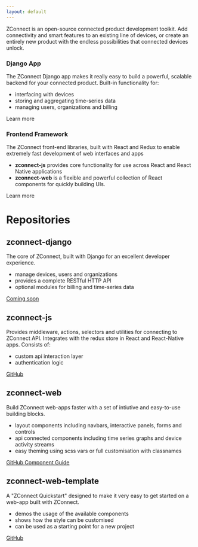 ```yaml
---
layout: default
---
```


ZConnect is an open-source connected product development toolkit. Add
connectivity and smart features to an existing line of devices, or  create an
entirely new product with the endless possibilities that connected devices
unlock.

<div class="row-of-boxes">
<div class="box"><div markdown="1">

### Django App

The ZConnect Django app makes it really easy to build a powerful, scalable
backend for your connected product. Built-in functionality for:

- interfacing with devices
- storing and aggregating time-series data
- managing users, organizations and billing

</div>
<a class="btn">Learn more</a>
</div>
<div class="box"><div markdown="1">

### Frontend Framework

The ZConnect front-end libraries, built with React and Redux to enable extremely fast
development of web interfaces and apps

- **zconnect-js** provides core functionality for use across React and React Native applications
- **zconnect-web** is a flexible and powerful collection of React components for quickly building UIs.

</div>
<a class="btn">Learn more</a>
</div>
</div>


# Repositories

## zconnect-django

The core of ZConnect, built with Django for an excellent developer experience.

- manage devices, users and organizations
- provides a complete RESTful HTTP API
- optional modules for billing and time-series data

<a class="btn" href="#" disabled>
  Coming soon
</a>

## zconnect-js

Provides middleware, actions, selectors and utilities for connecting to ZConnect API. Integrates with the redux store in React and React-Native apps. Consists of:

- custom api interaction layer
- authentication logic

<a class="btn" href="https://github.com/zconnect-iot/zconnect-js">
  GitHub
</a>

## zconnect-web

Build ZConnect web-apps faster with a set of intiutive and easy-to-use building
blocks.

- layout components including navbars, interactive panels, forms and controls
- api connected components including time series graphs and device activity streams
- easy theming using scss vars or full customisation with classnames

<a class="btn" href="https://github.com/zconnect-iot/zconnect-web">
  GitHub
</a>
<a class="btn" href="/styleguide">
  Component Guide
</a>

## zconnect-web-template

A "ZConnect Quickstart" designed to make it very easy to get started on a
web-app built with ZConnect.

- demos the usage of the available components
- shows how the style can be customised
- can be used as a starting point for a new project

<a class="btn" href="https://github.com/zconnect-iot/zconnect-web-template">
  GitHub
</a>
